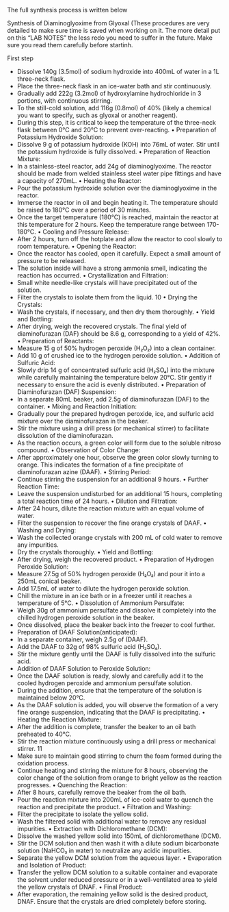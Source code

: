 The full synthesis process is written below

Synthesis of Diaminoglyoxime from Glyoxal (These procedures are very detailed to make sure time is 
saved when working on it. The more detail put on this “LAB NOTES” the less redo you need to suffer in the future. Make sure you read them carefully before startinh.


First step
- Dissolve 140g (3.5mol) of sodium hydroxide into 400mL of water in a 1L three-neck flask.
- Place the three-neck flask in an ice-water bath and stir continuously.
- Gradually add 222g (3.2mol) of hydroxylamine hydrochloride in 3 portions, with continuous 
stirring.
- To the still-cold solution, add 116g (0.8mol) of 40% (likely a chemical you want to specify, such 
as glyoxal or another reagent).
- During this step, it is critical to keep the temperature of the three-neck flask between 0°C and 
20°C to prevent over-reacting.
• Preparation of Potassium Hydroxide Solution:
- Dissolve 9 g of potassium hydroxide (KOH) into 76mL of water. Stir until the potassium hydroxide 
is fully dissolved.
• Preparation of Reaction Mixture:
- In a stainless-steel reactor, add 24g of diaminoglyoxime. The reactor should be made from welded 
stainless steel water pipe fittings and have a capacity of 270mL.
• Heating the Reactor:
- Pour the potassium hydroxide solution over the diaminoglyoxime in the reactor.
- Immerse the reactor in oil and begin heating it. The temperature should be raised to 180°C over 
a period of 30 minutes.
- Once the target temperature (180°C) is reached, maintain the reactor at this temperature for 2 
hours. Keep the temperature range between 170-180°C.
• Cooling and Pressure Release:
- After 2 hours, turn off the hotplate and allow the reactor to cool slowly to room temperature.
• Opening the Reactor:
- Once the reactor has cooled, open it carefully. Expect a small amount of pressure to be released.
- The solution inside will have a strong ammonia smell, indicating the reaction has occurred.
• Crystallization and Filtration:
- Small white needle-like crystals will have precipitated out of the solution.
- Filter the crystals to isolate them from the liquid.
10
• Drying the Crystals:
- Wash the crystals, if necessary, and then dry them thoroughly.
• Yield and Bottling:
- After drying, weigh the recovered crystals. The final yield of diaminofurazan (DAF) should be 8.6 
g, corresponding to a yield of 42%.
• Preparation of Reactants:
- Measure 15 g of 50% hydrogen peroxide (H₂O₂) into a clean container.
- Add 10 g of crushed ice to the hydrogen peroxide solution.
• Addition of Sulfuric Acid:
- Slowly drip 14 g of concentrated sulfuric acid (H₂SO₄) into the mixture while carefully maintaining 
the temperature below 20°C. Stir gently if necessary to ensure the acid is evenly distributed.
• Preparation of Diaminofurazan (DAF) Suspension:
- In a separate 80mL beaker, add 2.5g of diaminofurazan (DAF) to the container.
• Mixing and Reaction Initiation:
- Gradually pour the prepared hydrogen peroxide, ice, and sulfuric acid mixture over the 
diaminofurazan in the beaker.
- Stir the mixture using a drill press (or mechanical stirrer) to facilitate dissolution of the 
diaminofurazan.
- As the reaction occurs, a green color will form due to the soluble nitroso compound.
• Observation of Color Change:
- After approximately one hour, observe the green color slowly turning to orange. This indicates the 
formation of a fine precipitate of diaminofurazan azine (DAAF).
• Stirring Period:
- Continue stirring the suspension for an additional 9 hours.
• Further Reaction Time:
- Leave the suspension undisturbed for an additional 15 hours, completing a total reaction time of 
24 hours.
• Dilution and Filtration:
- After 24 hours, dilute the reaction mixture with an equal volume of water.
- Filter the suspension to recover the fine orange crystals of DAAF.
• Washing and Drying:
- Wash the collected orange crystals with 200 mL of cold water to remove any impurities.
- Dry the crystals thoroughly.
• Yield and Bottling:
- After drying, weigh the recovered product. 
• Preparation of Hydrogen Peroxide Solution:
- Measure 27.5g of 50% hydrogen peroxide (H₂O₂) and pour it into a 250mL conical beaker.
- Add 17.5mL of water to dilute the hydrogen peroxide solution.
- Chill the mixture in an ice bath or in a freezer until it reaches a temperature of 5°C.
• Dissolution of Ammonium Persulfate:
- Weigh 30g of ammonium persulfate and dissolve it completely into the chilled hydrogen peroxide 
solution in the beaker.
- Once dissolved, place the beaker back into the freezer to cool further.
- Preparation of DAAF Solution(anticipated):
- In a separate container, weigh 2.5g of (DAAF).
- Add the DAAF to 32g of 98% sulfuric acid (H₂SO₄).
- Stir the mixture gently until the DAAF is fully dissolved into the sulfuric acid.
- Addition of DAAF Solution to Peroxide Solution:
- Once the DAAF solution is ready, slowly and carefully add it to the cooled hydrogen peroxide and 
ammonium persulfate solution.
- During the addition, ensure that the temperature of the solution is maintained below 20°C.
- As the DAAF solution is added, you will observe the formation of a very fine orange suspension, 
indicating that the DAAF is precipitating.
• Heating the Reaction Mixture:
- After the addition is complete, transfer the beaker to an oil bath preheated to 40°C.
- Stir the reaction mixture continuously using a drill press or mechanical stirrer.
11
- Make sure to maintain good stirring to churn the foam formed during the oxidation process.
- Continue heating and stirring the mixture for 8 hours, observing the color change of the solution 
from orange to bright yellow as the reaction progresses.
• Quenching the Reaction:
- After 8 hours, carefully remove the beaker from the oil bath.
- Pour the reaction mixture into 200mL of ice-cold water to quench the reaction and precipitate the 
product.
• Filtration and Washing:
- Filter the precipitate to isolate the yellow solid.
- Wash the filtered solid with additional water to remove any residual impurities.
• Extraction with Dichloromethane (DCM):
- Dissolve the washed yellow solid into 150mL of dichloromethane (DCM).
- Stir the DCM solution and then wash it with a dilute sodium bicarbonate solution (NaHCO₃ in 
water) to neutralize any acidic impurities.
- Separate the yellow DCM solution from the aqueous layer.
• Evaporation and Isolation of Product:
- Transfer the yellow DCM solution to a suitable container and evaporate the solvent under reduced 
pressure or in a well-ventilated area to yield the yellow crystals of DNAF.
• Final Product:
- After evaporation, the remaining yellow solid is the desired product, DNAF. Ensure that the 
crystals are dried completely before storing.
